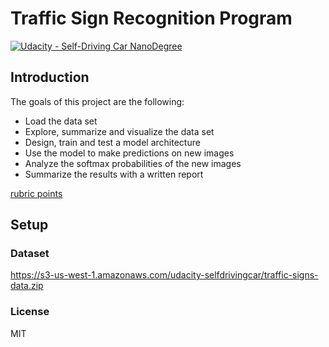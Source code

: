 # Traffic Sign Recognition Program

[![Udacity - Self-Driving Car NanoDegree](https://s3.amazonaws.com/udacity-sdc/github/shield-carnd.svg)](http://www.udacity.com/drive)

## Introduction
The goals of this project are the following:
* Load the data set
* Explore, summarize and visualize the data set
* Design, train and test a model architecture
* Use the model to make predictions on new images
* Analyze the softmax probabilities of the new images
* Summarize the results with a written report

[rubric points](https://review.udacity.com/#!/rubrics/481/view)

## Setup
### Dataset
https://s3-us-west-1.amazonaws.com/udacity-selfdrivingcar/traffic-signs-data.zip


### License
MIT
